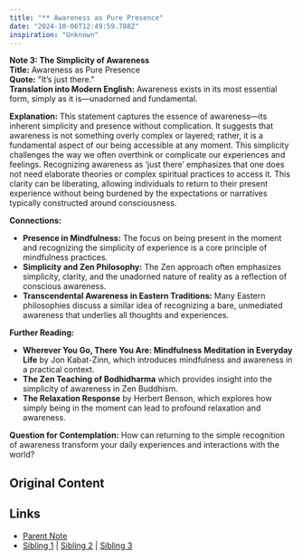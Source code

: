 ```yaml
---
title: "** Awareness as Pure Presence"
date: "2024-10-06T12:49:59.788Z"
inspiration: "Unknown"
---
```


  
**Note 3: The Simplicity of Awareness**  
**Title:** Awareness as Pure Presence  
**Quote:** "It’s just there."  
**Translation into Modern English:** Awareness exists in its most essential form, simply as it is—unadorned and fundamental.  

**Explanation:** This statement captures the essence of awareness—its inherent simplicity and presence without complication. It suggests that awareness is not something overly complex or layered; rather, it is a fundamental aspect of our being accessible at any moment. This simplicity challenges the way we often overthink or complicate our experiences and feelings. Recognizing awareness as ‘just there’ emphasizes that one does not need elaborate theories or complex spiritual practices to access it. This clarity can be liberating, allowing individuals to return to their present experience without being burdened by the expectations or narratives typically constructed around consciousness.  

**Connections:**  
- **Presence in Mindfulness:** The focus on being present in the moment and recognizing the simplicity of experience is a core principle of mindfulness practices.  
- **Simplicity and Zen Philosophy:** The Zen approach often emphasizes simplicity, clarity, and the unadorned nature of reality as a reflection of conscious awareness.  
- **Transcendental Awareness in Eastern Traditions:** Many Eastern philosophies discuss a similar idea of recognizing a bare, unmediated awareness that underlies all thoughts and experiences.  

**Further Reading:**  
- **Wherever You Go, There You Are: Mindfulness Meditation in Everyday Life** by Jon Kabat-Zinn, which introduces mindfulness and awareness in a practical context.  
- **The Zen Teaching of Bodhidharma** which provides insight into the simplicity of awareness in Zen Buddhism.  
- **The Relaxation Response** by Herbert Benson, which explores how simply being in the moment can lead to profound relaxation and awareness.  

**Question for Contemplation:** How can returning to the simple recognition of awareness transform your daily experiences and interactions with the world?  


## Original Content



## Links

- [Parent Note](/parent-note.md)
- [Sibling 1](/zettel1.md) | [Sibling 2](/zettel2.md) | [Sibling 3](/zettel3.md)
